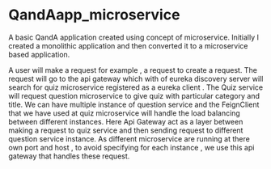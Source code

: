 # QandAapp_microservice

A basic QandA application created using concept of microservice. Initially I created a monolithic application and then converted it to a microservice based application.

A user will make a request for example , a request to create a request. The request will go to the api gateway which with of eureka discovery server will search for quiz microservice registered as a eureka client .
The Quiz service will request question microservice to give quiz with particular category and title.
We can have multiple instance of question service and the FeignClient that we have used at quiz microservice will handle the load balancing between different instances.
Here Api Gateway act as a layer between making a request to quiz service and then sending request to different question service instance. As different microservice are running at there own port and host , to avoid specifying for each instance , we use this api gateway that handles these request.
